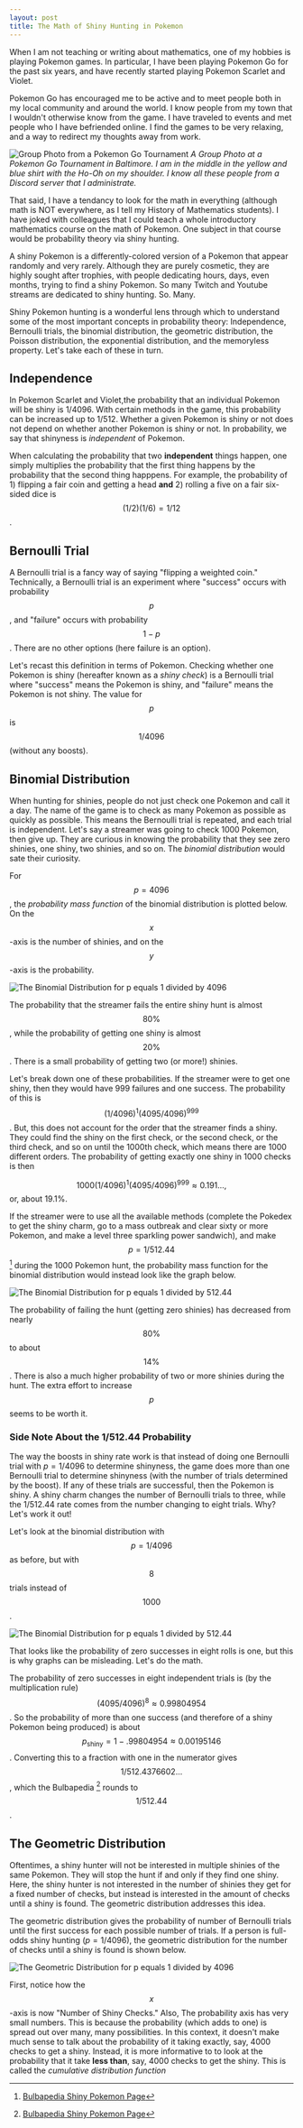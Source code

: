 ```yaml
---
layout: post
title: The Math of Shiny Hunting in Pokemon
---
```


When I am not teaching or writing about mathematics, one of my hobbies is playing Pokemon games. In particular, I have been playing Pokemon Go for the past six years, and have recently started playing Pokemon Scarlet and Violet. 

Pokemon Go has encouraged me to be active and to meet people both in my local community and around the world. I know people from my town that I wouldn't otherwise know from the game. I have traveled to events and met people who I have befriended online. I find the games to be very relaxing, and a way to redirect my thoughts away from work. 

![Group Photo from a Pokemon Go Tournament](/images/PoGoBaltimore.jpg)
*A Group Photo at a Pokemon Go Tournament in Baltimore. I am in the middle in the yellow and blue shirt with the Ho-Oh on my shoulder. I know all these people from a Discord server that I administrate.*


That said, I have a tendancy to look for the math in everything (although math is NOT everywhere, as I tell my History of Mathematics students). I have joked with colleagues that I could teach a whole introductory mathematics course on the math of Pokemon. One subject in that course would be probability theory via shiny hunting.

A shiny Pokemon is a differently-colored version of a Pokemon that appear randomly and very rarely. Although they are purely cosmetic, they are highly sought after trophies, with people dedicating hours, days, even months, trying to find a shiny Pokemon. So many Twitch and Youtube streams are dedicated to shiny hunting. So. Many.

Shiny Pokemon hunting is a wonderful lens through which to understand some of the most important concepts in probability theory: Independence, Bernoulli trials, the binomial distribution, the geometric distribution, the Poisson distribution, the exponential distribution, and the memoryless property. Let's take each of these in turn.

## Independence

In Pokemon Scarlet and Violet,the probability that an individual Pokemon will be shiny is 1/4096. With certain methods in the game, this probability can be increased up to 1/512. Whether a given Pokemon is shiny or not does not depend on whether another Pokemon is shiny or not. In probability, we say that shinyness is *independent* of Pokemon. 

When calculating the probability that two **independent** things happen, one simply multiplies the probability that the first thing happens by the probability that the second thing happpens. For example, the probability of 1) flipping a fair coin and getting a head **and** 2) rolling a five on a fair six-sided dice is $$ (1/2) (1/6) = 1/12 $$. 

## Bernoulli Trial

A Bernoulli trial is a fancy way of saying "flipping a weighted coin." Technically, a Bernoulli trial is an experiment where "success" occurs with probability $$p$$, and "failure" occurs with probability $$1-p$$. There are no other options (here failure is an option).

Let's recast this definition in terms of Pokemon. Checking whether one Pokemon is shiny (hereafter known as a *shiny check*) is a Bernoulli trial where "success" means the Pokemon is shiny, and "failure" means the Pokemon is not shiny. The value for $$p$$ is $$1/4096$$ (without any boosts). 

## Binomial Distribution

When hunting for shinies, people do not just check one Pokemon and call it a day. The name of the game is to check as many Pokemon as possible as quickly as possible. This means the Bernoulli trial is repeated, and each trial is independent. Let's say a streamer was going to check 1000 Pokemon, then give up. They are curious in knowing the probability that they see zero shinies, one shiny, two shinies, and so on. The *binomial distribution* would sate their curiosity.

For $$p=4096$$, the *probability mass function* of the binomial distribution is plotted below. On the $$x$$-axis is the number of shinies, and on the $$y$$-axis is the probability. 

![The Binomial Distribution for p equals 1 divided by 4096](/images/Binomial_4096.jpeg)

The probability that the streamer fails the entire shiny hunt is almost $$80\%$$, while the probability of getting one shiny is almost $$20\%$$. There is a small probability of getting two (or more!) shinies. 

Let's break down one of these probabilities. If the streamer were to get one shiny, then they would have 999 failures and one success. The probability of this is $$(1/4096)^{1} (4095/4096)^{999}$$. But, this does not account for the order that the streamer finds a shiny. They could find the shiny on the first check, or the second check, or the third check, and so on until the 1000th check, which means there are 1000 different orders. The probability of getting exactly one shiny in 1000 checks is then 

$$1000 (1/4096)^{1} (4095/4096)^{999} \approx 0.191...,$$
or, about 19.1%. 

If the streamer were to use all the available methods (complete the Pokedex to get the shiny charm, go to a mass outbreak and clear sixty or more Pokemon, and make a level three sparkling power sandwich), and make $$p=1/512.44$$ [^1] during the 1000 Pokemon hunt, the probability mass function for the binomial distribution would instead look like the graph below.

![The Binomial Distribution for p equals 1 divided by 512.44](/images/Binomial_512.jpeg)

The probability of failing the hunt (getting zero shinies) has decreased from nearly $$80\%$$ to about $$14\%$$. There is also a much higher probability of two or more shinies during the hunt. The extra effort to increase $$p$$ seems to be worth it. 

### Side Note About the 1/512.44 Probability

The way the boosts in shiny rate work is that instead of doing one Bernoulli trial with $p=1/4096$ to determine shinyness, the game does more than one Bernoulli trial to determine shinyness (with the number of trials determined by the boost). If any of these trials are successful, then the Pokemon is shiny. A shiny charm changes the number of Bernoulli trials to three, while the 1/512.44 rate comes from the number changing to eight trials. Why? Let's work it out!

Let's look at the binomial distribution with $$p=1/4096$$ as before, but with $$8$$ trials instead of $$1000$$.  

![The Binomial Distribution for p equals 1 divided by 512.44](/images/Binomial_4096_8.jpeg)

That looks like the probability of zero successes in eight rolls is one, but this is why graphs can be misleading. Let's do the math.

The probability of zero successes in eight independent trials is (by the multiplication rule) $$(4095/4096)^8 \approx 0.99804954$$. So the probability of more than one success (and therefore of a shiny Pokemon being produced) is about $$p_{\text{shiny}} = 1-.99804954 \approx 0.00195146 $$. Converting this to a fraction with one in the numerator gives $$1/512.4376602...$$, which the Bulbapedia [^1] rounds to $$1/512.44$$.

## The Geometric Distribution

Oftentimes, a shiny hunter will not be interested in multiple shinies of the same Pokemon. They will stop the hunt if and only if they find one shiny. Here, the shiny hunter is not interested in the number of shinies they get for a fixed number of checks, but instead is interested in the amount of checks until a shiny is found. The geometric distribution addresses this idea. 

The geometric distribution gives the probability of number of Bernoulli trials until the first success for each possible number of trials. If a person is full-odds shiny hunting ($p=1/4096$), the geometric distribution for the number of checks until a shiny is found is shown below.

![The Geometric Distribution for p equals 1 divided by 4096](/images/Geometric_4096.jpeg)

First, notice how the $$x$$-axis is now "Number of Shiny Checks." Also, The probability axis has very small numbers. This is because the probability (which adds to one) is spread out over many, many possibilities. In this context, it doesn't make much sense to talk about the probability of it taking exactly, say, 4000 checks to get a shiny. Instead, it is more informative to to look at the probability that it take **less than**, say, 4000 checks to get the shiny. This is called the *cumulative distribution function* 


[^1]: [Bulbapedia Shiny Pokemon Page](https://bulbapedia.bulbagarden.net/wiki/Shiny_Pok%C3%A9mon)
